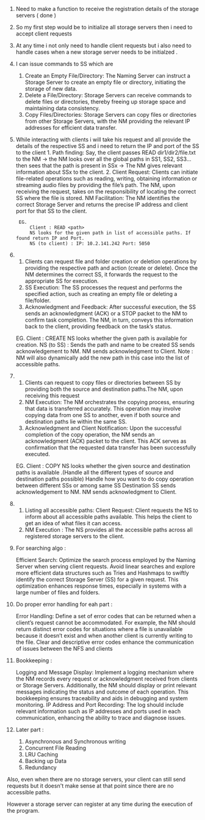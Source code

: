 1. Need to make a function to receive the registration details of the storage servers ( done )

2. So my first step would be to initialize all storage servers then i need to accept client requests 

3. At any time i not only need to handle client requests but i also need to handle cases when a new storage server needs to be initialzed . 

4. I can issue commands to SS which are 
    1. Create an Empty File/Directory: The Naming Server can instruct a Storage Server to create an empty file or directory, initiating the storage of new data.
    2. Delete a File/Directory: Storage Servers can receive commands to delete files or directories, thereby freeing up storage space and maintaining data consistency.
    3. Copy Files/Directories: Storage Servers can copy files or directories from other Storage Servers, with the NM providing the relevant IP addresses for efficient data transfer.

5. While interacting with clients i will take his request and all provide the details of the respective SS and i need to return the IP and port of the SS to the client 
        1. Path finding: Say, the client passes READ dir1/dir2/file.txt to the NM -> the NM looks over all the global paths in SS1, SS2, SS3… then sees that the path is present in SSx -> The NM gives relevant information about SSx to the client.
        2. Client Request: Clients can initiate file-related operations such as reading, writing, obtaining information or streaming audio files by providing the file’s path. The NM, upon receiving the request, takes on the responsibility of locating the correct SS where the file is stored.
        NM Facilitation: The NM identifies the correct Storage Server and returns the precise IP address and client port for that SS to the client.

        EG. 
            Client : READ <path>
            NS looks for the given path in list of accessible paths. If found return IP and Port.
            NS (to client) : IP: 10.2.141.242 Port: 5050


6.  
    1. Clients can request file and folder creation or deletion operations by providing the respective path and action (create or delete). Once the NM determines the correct SS, it forwards the request to the appropriate SS for execution.
    2. SS Execution: The SS processes the request and performs the specified action, such as creating an empty file or deleting a file/folder.
    3. Acknowledgment and Feedback: After successful execution, the SS sends an acknowledgment (ACK) or a STOP packet to the NM to confirm task completion. The NM, in turn, conveys this information back to the client, providing feedback on the task’s status.

    EG. 
        Client : CREATE <path> <name>
        NS looks whether the given path is available for creation.
        NS (to SS) : Sends the path and name to be created
        SS sends acknowledgement to NM.
        NM sends acknowledgment to Client.
        Note : NM will also dynamically add the new path in this case into the list of accessible paths.

7. 
    1.  Clients can request to copy files or directories between SS by providing both the source and destination paths.The NM, upon receiving this request  
    2. NM Execution: The NM orchestrates the copying process, ensuring that data is transferred accurately. This operation may involve copying data from one SS to another, even if both source and destination paths lie within the same SS.
    3. Acknowledgment and Client Notification: Upon the successful completion of the copy operation, the NM sends an acknowledgment (ACK) packet to the client. This ACK serves as confirmation that the requested data transfer has been successfully executed.

    EG. 
        Client : COPY <source> <dest>
        NS looks whether the given source and destination paths is available .(Handle all the different types of source and destination paths possible)
        Handle how you want to do copy operation between different SSs or among same SS
        Destination SS sends acknowledgement to NM.
        NM sends acknowledgment to Client.

8. 
    1. Listing all accessible paths:
    Client Request: Client requests the NS to inform about all accessible paths available. This helps the client to get an idea of what files it can access.
    2. NM Execution : The NS provides all the accessible paths across all registered storage servers to the client.



9. For searching algo :

    Efficient Search: Optimize the search process employed by the Naming Server when serving client requests. Avoid linear searches and explore more efficient data structures such as Tries and Hashmaps to swiftly identify the correct Storage Server (SS) for a given request. This optimization enhances response times, especially in systems with a large number of files and folders.

10. Do proper error handling for eah part : 

    Error Handling: Define a set of error codes that can be returned when a client’s request cannot be accommodated. For example, the NM should return distinct error codes for situations where a file is unavailable because it doesn’t exist and when another client is currently writing to the file. Clear and descriptive error codes enhance the communication of issues between the NFS and clients

11. Bookkeeping :   

    Logging and Message Display: Implement a logging mechanism where the NM records every request or acknowledgment received from clients or Storage Servers. Additionally, the NM should display or print relevant messages indicating the status and outcome of each operation. This bookkeeping ensures traceability and aids in debugging and system monitoring.
    IP Address and Port Recording: The log should include relevant information such as IP addresses and ports used in each communication, enhancing the ability to trace and diagnose issues.


12. Later part :
    1. Asynchronous and Synchronous writing
    2. Concurrent File Reading 
    3. LRU Caching
    4. Backing up Data
    5. Redundancy 


Also, even when there are no storage servers, your client can still send requests but it doesn't make sense at that point since there are no accessible paths.

However a storage server can register at any time during the execution of the program.